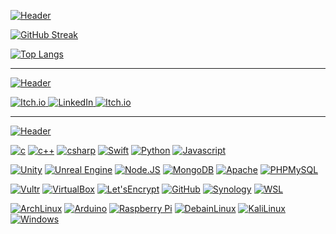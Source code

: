 [![Header](https://img.shields.io/badge/-Live%20Statistics-792EE5?logo=fastapi&logoColor=ffffff&style=for-the-badge)]()

[![GitHub Streak](https://github-readme-streak-stats.herokuapp.com/?user=henry9836&theme=dark)](https://git.io/streak-stats)

[![Top Langs](https://github-readme-stats.vercel.app/api/top-langs/?username=henry9836&hide=Mathematica,ShaderLab,Objective-C,CMake,HTML,Objective-C%2B%2B,CSS,Smalltalk&langs_count=8&layout=compact&theme=dark)](https://github.com/anuraghazra/github-readme-stats)

------
[![Header](https://img.shields.io/badge/-Social-792EE5?logo=livechat&logoColor=ffffff&style=for-the-badge)]()

<a href="https://sleep-deficiency-studio.itch.io/" target="_blank">![Itch.io](https://img.shields.io/badge/-Itch.io-blue?logo=Itch.io&logoColor=FFFFFF&labelColor=FA5C5C&color=grey&style=flat-square) </a>
<a href="https://www.linkedin.com/in/henry-oli/" target="_blank"> ![LinkedIn](https://img.shields.io/badge/-LinkedIn-blue?logo=LinkedIn&logoColor=FFFFFF&labelColor=0a66c2&color=grey&style=flat-square) </a>
<a href="https://www.youtube.com/channel/UCdaILXjGeEoBjOC0pGRsLFA" target="_blank">![Itch.io](https://img.shields.io/badge/-YouTube-blue?logo=YouTube&logoColor=FFFFFF&labelColor=FF0000&color=grey&style=flat-square) </a>

------
[![Header](https://img.shields.io/badge/-TECHNOLOGIES-792EE5?logo=PyTorchLightning&logoColor=ffffff&style=for-the-badge)]()

[![c](https://img.shields.io/badge/--A8B9CC?logo=C&logoColor=ffffff)]()
[![c++](https://img.shields.io/badge/--00599C?logo=C%2B%2B&logoColor=ffffff)]()
[![csharp](https://img.shields.io/badge/--00599C?logo=Csharp&logoColor=ffffff)]()
[![Swift](https://img.shields.io/badge/--F05138?logo=Swift&logoColor=ffffff)]()
[![Python](https://img.shields.io/badge/--3776AB?logo=Python&logoColor=ffffff)]()
[![Javascript](https://img.shields.io/badge/--F7DF1E?logo=Javascript&logoColor=ffffff)]()

[![Unity](https://img.shields.io/badge/--000000?logo=Unity&logoColor=ffffff)]()
[![Unreal Engine](https://img.shields.io/badge/--0E1128?logo=UnrealEngine&logoColor=ffffff)]()
[![Node.JS](https://img.shields.io/badge/--339933?logo=node.js&logoColor=ffffff)]()
[![MongoDB](https://img.shields.io/badge/--47A248?logo=mongodb&logoColor=ffffff)]()
[![Apache](https://img.shields.io/badge/--D22128?logo=Apache&logoColor=ffffff)]()
[![PHPMySQL](https://img.shields.io/badge/--6C78AF?logo=phpmyadmin&logoColor=ffffff)]()

[![Vultr](https://img.shields.io/badge/--007BFC?logo=Vultr&logoColor=ffffff)]()
[![VirtualBox](https://img.shields.io/badge/--183A61?logo=VirtualBox&logoColor=ffffff)]()
[![Let'sEncrypt](https://img.shields.io/badge/--003A70?logo=LetsEncrypt&logoColor=ffffff)]()
[![GitHub](https://img.shields.io/badge/--181717?logo=Github&logoColor=ffffff)]()
[![Synology](https://img.shields.io/badge/--B5B5B6?logo=Synology&logoColor=ffffff)]()
[![WSL](https://img.shields.io/badge/--4D4D4D?logo=WindowsTerminal&logoColor=ffffff)]()

[![ArchLinux](https://img.shields.io/badge/--1793D1?logo=archlinux&logoColor=ffffff)](https://archlinux.org/)
[![Arduino](https://img.shields.io/badge/--00979D?logo=Arduino&logoColor=ffffff)]()
[![Raspberry Pi](https://img.shields.io/badge/--A22846?logo=raspberrypi&logoColor=ffffff)](https://archlinux.org/)
[![DebainLinux](https://img.shields.io/badge/--A81D33?logo=debian&logoColor=ffffff)](https://.debian.org/)
[![KaliLinux](https://img.shields.io/badge/--557C94?logo=kalilinux&logoColor=ffffff)](https://kali.org/)
[![Windows](https://img.shields.io/badge/--0078D6?logo=windows&logoColor=ffffff)](https://kali.org/)

<!--
------
![visitors](https://visitor-badge.glitch.me/badge?page_id=henry9836&left_color=grey&right_color=green)
[![Commits Badge](https://badges.pufler.dev/commits/monthly/henry9836)](https://badges.pufler.dev)
-->
